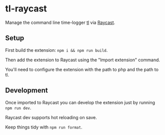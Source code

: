 # tl-raycast

Manage the command line time-logger [tl](https://github.com/larowlan/tl) via [Raycast](https://www.raycast.com/).

## Setup

First build the extension: `npm i && npm run build`.

Then add the extension to Raycast using the "Import extension" command.

You'll need to configure the extension with the path to php and the path to tl.

## Development

Once imported to Raycast you can develop the extension just by running `npm run dev`.

Raycast dev supports hot reloading on save.

Keep things tidy with `npm run format`.

